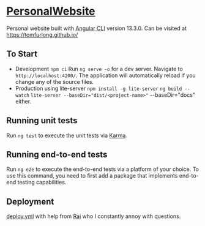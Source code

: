# [PersonalWebsite](https://tomfurlong.github.io/)

Personal website built with [Angular CLI](https://github.com/angular/angular-cli) version 13.3.0.
Can be visited at https://tomfurlong.github.io/

## To Start

* Development
`npm ci`
Run `ng serve -o` for a dev server. Navigate to `http://localhost:4200/`. 
The application will automatically reload if you change any of the source files.
* Production using lite-server
`npm install -g lite-server`
`ng build --watch`
`lite-server --baseDir="dist/<project-name>"`
--baseDir="docs" either.

## Running unit tests

Run `ng test` to execute the unit tests via [Karma](https://karma-runner.github.io).

## Running end-to-end tests

Run `ng e2e` to execute the end-to-end tests via a platform of your choice. To use this command, 
you need to first add a package that implements end-to-end testing capabilities.

## Deployment
[deploy.yml](https://github.com/tomfurlong/tomfurlong.github.io/blob/main/.github/workflows/deploy.yml)
 with help from [Raj](https://github.com/rajitbanerjee) who I constantly annoy with questions.